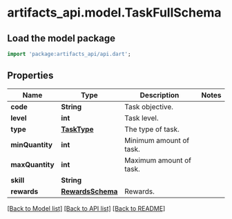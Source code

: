 # artifacts_api.model.TaskFullSchema

## Load the model package
```dart
import 'package:artifacts_api/api.dart';
```

## Properties
Name | Type | Description | Notes
------------ | ------------- | ------------- | -------------
**code** | **String** | Task objective. | 
**level** | **int** | Task level. | 
**type** | [**TaskType**](TaskType.md) | The type of task. | 
**minQuantity** | **int** | Minimum amount of task. | 
**maxQuantity** | **int** | Maximum amount of task. | 
**skill** | **String** |  | 
**rewards** | [**RewardsSchema**](RewardsSchema.md) | Rewards. | 

[[Back to Model list]](../README.md#documentation-for-models) [[Back to API list]](../README.md#documentation-for-api-endpoints) [[Back to README]](../README.md)


